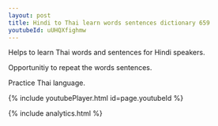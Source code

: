 ```yaml
---
layout: post
title: Hindi to Thai learn words sentences dictionary 659 
youtubeId: uUHQXfighmw
---
```

 
 
Helps to learn Thai words and sentences for Hindi speakers.

Opportunitiy to repeat the words sentences. 

Practice Thai language. 
 
{% include youtubePlayer.html id=page.youtubeId %}
 
 
{% include analytics.html %}
